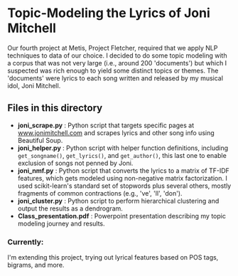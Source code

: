 # Topic-Modeling the Lyrics of Joni Mitchell

Our fourth project at Metis, Project Fletcher, required that we apply NLP techniques to data of our choice. I decided to do some topic modeling with a corpus that was not very large (i.e., around 200 'documents') but which I suspected was rich enough to yield some distinct topics or themes. The 'documents' were lyrics to each song written and released by my musical idol, Joni Mitchell.

## Files in this directory


* **joni_scrape.py** : Python script that targets specific pages at www.jonimitchell.com and scrapes lyrics and other song info using Beautiful Soup. 
* **joni_helper.py** : Python script with helper function definitions, including ```get_songname()```, ```get_lyrics()```, and ```get_author()```, this last one to enable exclusion of songs not penned by Joni.
* **joni_nmf.py** : Python script that converts the lyrics to a matrix of TF-IDF features, which gets modeled using non-negative matrix factorization. I used scikit-learn's standard set of stopwords plus several others, mostly fragments of common contractions (e.g., 've', 'll', 'don').
* **joni_cluster.py** : Python script to perform hierarchical clustering and output the results as a dendrogram.
* **Class_presentation.pdf** : Powerpoint presentation describing my topic modeling journey and results.


### Currently: 

I'm extending this project, trying out lyrical features based on POS tags, bigrams, and more.   
